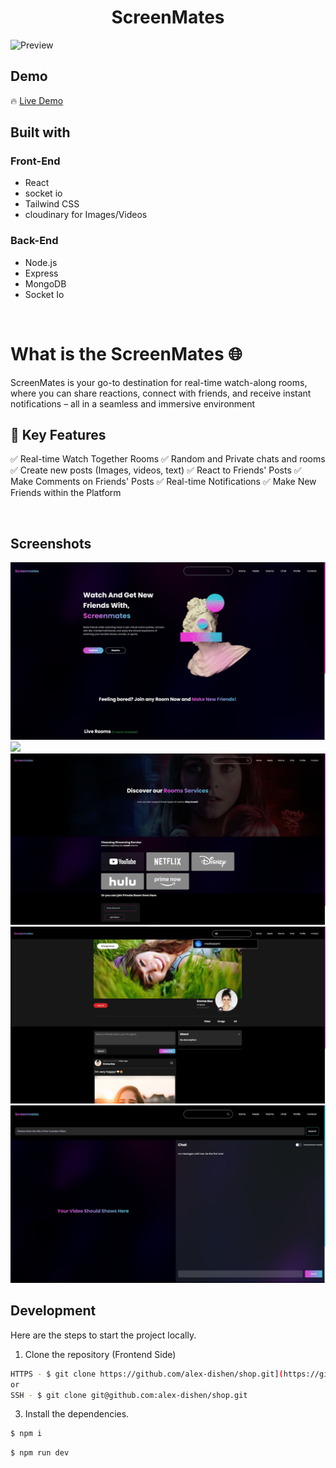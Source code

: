 <h1 align='center'>ScreenMates</h1>

![Preview](images/preview.gif)

<h2>Demo</h2>

🔥 [Live Demo]([https://alex-dishen.github.io/game-harbor/](https://screenmates-beta-v.onrender.com/))

<h2>Built with</h2>

<h3>Front-End</h3>

- React
- socket io
- Tailwind CSS
- cloudinary for Images/Videos

<h3>Back-End</h3>

- Node.js
- Express
- MongoDB
- Socket Io

</br>

<h1>What is the ScreenMates 🌐</h1>
<p>ScreenMates is your go-to destination for real-time watch-along rooms, where you can share reactions, connect with friends, and receive instant notifications – all in a seamless and immersive environment</p>



<h2>🚀 Key Features</h2>

✅ Real-time Watch Together Rooms
✅ Random and Private chats and rooms
✅ Create new posts (Images, videos, text)
✅ React to Friends' Posts
✅ Make Comments on Friends' Posts
✅ Real-time Notifications
✅ Make New Friends within the Platform

</br>

<h2>Screenshots</h2>

![](images/1.jpg)
![](images/2.jpg)
![](images/3.jpg)
![](images/4.jpg)
![](images/5.jpg)
</br>

<h2>Development</h2>

Here are the steps to start the project locally.

1. Clone the repository (Frontend Side)

```sh
HTTPS - $ git clone https://github.com/alex-dishen/shop.git](https://github.com/minamelad33333/screenmates.git
or
SSH - $ git clone git@github.com:alex-dishen/shop.git
```

3. Install the dependencies.

```sh
$ npm i
```


```sh
$ npm run dev
```
